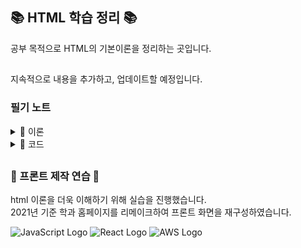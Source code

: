 <h2> 📚 HTML 학습 정리 📚 </h2>

공부 목적으로 HTML의 기본이론을 정리하는 곳입니다. </br>

<h2></h2>
지속적으로 내용을 추가하고, 업데이트할 예정입니다.
</br>
<h3>필기 노트</h3>
<details>
<summary>📝 이론 </summary>
<div markdown="1">

- [웹 이란?](https://www.notion.so/HTML-10fd543baaca8092abfce849992aa45b?pvs=4)
- [HTML5](https://www.notion.so/HTML-10fd543baaca80f8ab66f76f8d67ed73?pvs=4)
- [태그 란?](https://www.notion.so/10fd543baaca80b0a01ce67e6db34188?pvs=4)
- [레이아웃 이란?]
</div>
</details>

<details>
<summary>📝 코드</summary>
<div markdown="1">

- [특수문자와 아스키코드]
- [텍스트 코드]
- [목록(표) 코드]
- [img와 mp 코드]

</div>
</details>

<h2></h2>

<h3> 📝 프론트 제작 연습 📝 </h3>
html 이론을 더욱 이해하기 위해 실습을 진행했습니다. </br>
2021년 기준 학과 홈페이지를 리메이크하여 프론트 화면을 재구성하였습니다.

<p></p>

![JavaScript Logo](https://img.shields.io/badge/JavaScript-F7DF1E?style=for-the-badge&logo=JavaScript&logoColor=white)
![React Logo](https://img.shields.io/badge/React-6DB33F?style=for-the-badge&logo=react&logoColor=61DAFB)
![AWS Logo](https://img.shields.io/badge/Amazon_AWS-777BB4?style=for-the-badge&logo=amazon-aws&logoColor=white)
